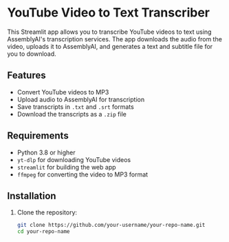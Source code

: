 # YouTube Video to Text Transcriber

This Streamlit app allows you to transcribe YouTube videos to text using AssemblyAI's transcription services. The app downloads the audio from the video, uploads it to AssemblyAI, and generates a text and subtitle file for you to download.

## Features
- Convert YouTube videos to MP3
- Upload audio to AssemblyAI for transcription
- Save transcripts in `.txt` and `.srt` formats
- Download the transcripts as a `.zip` file

## Requirements
- Python 3.8 or higher
- `yt-dlp` for downloading YouTube videos
- `streamlit` for building the web app
- `ffmpeg` for converting the video to MP3 format

## Installation

1. Clone the repository:
   ```bash
   git clone https://github.com/your-username/your-repo-name.git
   cd your-repo-name
